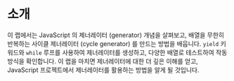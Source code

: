 # 소개

이 랩에서는 JavaScript 의 제너레이터 (generator) 개념을 살펴보고, 배열을 무한히 반복하는 사이클 제너레이터 (cycle generator) 를 만드는 방법을 배웁니다. `yield` 키워드와 `while` 루프를 사용하여 제너레이터를 생성하고, 다양한 배열로 테스트하여 작동 방식을 확인합니다. 이 랩을 마치면 제너레이터에 대한 더 깊은 이해를 얻고, JavaScript 프로젝트에서 제너레이터를 활용하는 방법을 알게 될 것입니다.
